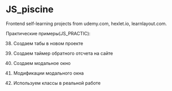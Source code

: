 # JS_piscine
Frontend self-learning projects from udemy.com, hexlet.io, learnlayout.com.

Практические примеры(JS_PRACTIC):

38. Создаем табы в новом проекте

41. Создаем таймер обратного отсчета на сайте

43. Создаем модальное окно

45. Модификации модального окна

48. Используем классы в реальной работе
